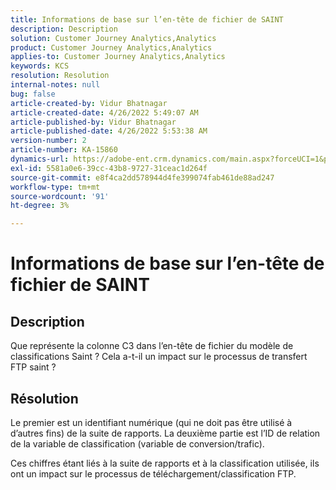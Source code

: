 ```yaml
---
title: Informations de base sur l’en-tête de fichier de SAINT
description: Description
solution: Customer Journey Analytics,Analytics
product: Customer Journey Analytics,Analytics
applies-to: Customer Journey Analytics,Analytics
keywords: KCS
resolution: Resolution
internal-notes: null
bug: false
article-created-by: Vidur Bhatnagar
article-created-date: 4/26/2022 5:49:07 AM
article-published-by: Vidur Bhatnagar
article-published-date: 4/26/2022 5:53:38 AM
version-number: 2
article-number: KA-15860
dynamics-url: https://adobe-ent.crm.dynamics.com/main.aspx?forceUCI=1&pagetype=entityrecord&etn=knowledgearticle&id=95065292-24c5-ec11-a7b6-0022480a1004
exl-id: 5581a0e6-39cc-43b8-9727-31ceac1d264f
source-git-commit: e8f4ca2dd578944d4fe399074fab461de88ad247
workflow-type: tm+mt
source-wordcount: '91'
ht-degree: 3%

---
```


# Informations de base sur l’en-tête de fichier de SAINT

## Description


Que représente la colonne C3 dans l’en-tête de fichier du modèle de classifications Saint ? Cela a-t-il un impact sur le processus de transfert FTP saint ?


## Résolution


Le premier est un identifiant numérique (qui ne doit pas être utilisé à d’autres fins) de la suite de rapports. La deuxième partie est l’ID de relation de la variable de classification (variable de conversion/trafic).

Ces chiffres étant liés à la suite de rapports et à la classification utilisée, ils ont un impact sur le processus de téléchargement/classification FTP.
